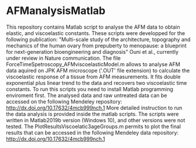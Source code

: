 # AFManalysisMatlab
This repository contains Matlab script to analyse the AFM data to obtain elastic, and viscoelastic constants.
These scripts were developped for the following publication:
 "Multi-scale study of the architecture, topography and mechanics of the
human ovary from prepuberty to menopause: a blueprint for next-generation bioengineering and diagnosis"
 Ouni et al., currently under review in Nature communication.
The file ForceTimeSpetroscopy_AFMviscoelasticModel.m allows to analyse AFM data aquired on JPK AFM microscope ('.OUT' file extension) to
calculate the viscoelastic response of a tissue from AFM measurements.
It fits double exponential plus linear trend to the data and recovers two viscoelastic time constants.
To run this scripts you need to install Matlab programming enviroment first. The analysed data and raw untreated data can be accessed on the following Mendeley repository: http://dx.doi.org/10.17632/4mcb999nch.1
More detailed instruction to run the data analysis is provided inside the matlab scripts.
The scripts were written in Matlab2019b version (Windows 10), and other versions were not tested.
The PlotResultsViscoelatic3ageGroups.m permits to plot the final results that can be accessed in the following Mendeley data repository: http://dx.doi.org/10.17632/4mcb999nch.1
